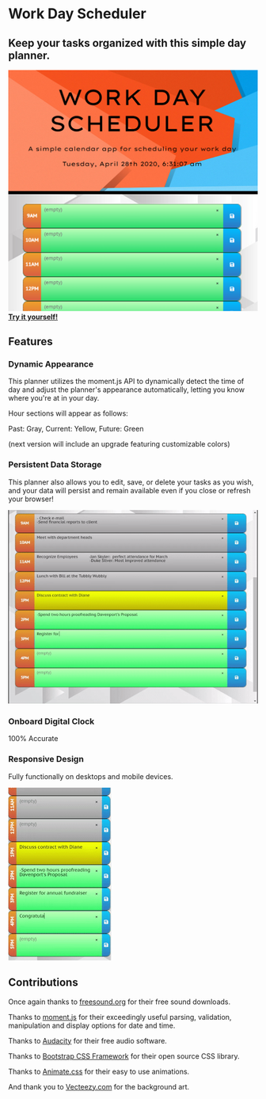 # Work Day Scheduler

## Keep your tasks organized with this simple day planner.
![main](assets/images/main.PNG)
**[Try it yourself!](https://jmantis0.github.io/work-day-scheduler/)**

## Features

### Dynamic Appearance
This planner utilizes the moment.js API to dynamically detect the time of day and adjust the planner's appearance automatically, letting you know where you're at in your day.

Hour sections will appear as follows:

Past: Gray,
Current: Yellow,
Future: Green

(next version will include an upgrade featuring customizable colors)

### Persistent Data Storage
This planner also allows you to edit, save, or delete your tasks as you wish, and your data will persist and remain available even if you close or refresh your browser!

![taking-care-of-business](/assets/images/task-management.gif)

### Onboard Digital Clock
100% Accurate

### Responsive Design
Fully functionally on desktops and mobile devices.

![mobile-ver](/assets/images/mobileview.gif)

##  Contributions

Once again thanks to [freesound.org](https://freesound.org/) for their free sound downloads.

Thanks to [moment.js](https://momentjs.com/) for their exceedingly useful parsing, validation, manipulation and display options for date and time.

Thanks to [Audacity](https://www.audacityteam.org/) for their free audio software.

Thanks to [Bootstrap CSS Framework](https://getbootstrap.com/) for their open source CSS library.

Thanks to [Animate.css](https://daneden.github.io/animate.css/) for their easy to use animations.

And thank you to [Vecteezy.com](https://www.vecteezy.com/) for the background art.
